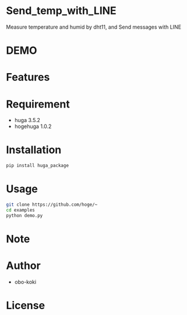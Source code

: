 # Send_temp_with_LINE
Measure temperature and humid by dht11, and Send messages with LINE

# DEMO

# Features

# Requirement

* huga 3.5.2
* hogehuga 1.0.2

# Installation
```bash
pip install huga_package
```

# Usage
```bash
git clone https://github.com/hoge/~
cd examples
python demo.py
```

# Note

# Author
* obo-koki

# License
